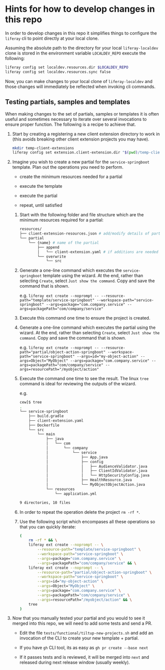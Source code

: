 # Hints for how to develop changes in this repo

In order to develop changes in this repo it simplifies things to configure the
`liferay` cli to point directly at your local clone.

Assuming the absolute path to the directory for your local `liferay-localdev`
clone is stored in the environment variable `LOCALDEV_REPO` execute the
following:

```bash
liferay config set localdev.resources.dir $LOCALDEV_REPO
liferay config set localdev.resources.sync false
```

Now, you can make changes to your local clone of `liferay-localdev` and those
changes will immediately be reflected when invoking cli commands.

## Testing partials, samples and templates

When making changes to the set of partials, samples or templates it is often
useful and sometimes necessary to iterate over several invocations to ensure
proper function. The following is a recipe to achieve that.

1. Start by creating a registering a new client extension directory to work in
(this avoids breaking other client extension projects you may have).

    ```bash
    mkdir temp-client-extensions
    liferay config set extension.client-extension.dir "$(pwd)/temp-client-extensions"
    ```

1. Imagine you wish to create a new partial for the `service-springboot`
template. Plan out the operations you need to perform.

    * create the minimum resources needed for a partial

    * execute the template

    * execute the partial

    * repeat, until satisfied

    1. Start with the following folder and file structure which are the minimum
    resources required for a partial:

        ```bash
        resources/
        ├── client-extension-resources.json # add/modify details of partial
        └── partial
            └── {name} # name of the partial
                ├── append
                │   └── client-extension.yaml # if additions are needed
                └── overwrite
                    └── src
        ```

    1. Generate a one-line command which executes the `service-springboot`
    template using the wizard. At the end, rather than selecting `Create`,
    select `Just show the command`. Copy and save the command that is shown.

        e.g. `liferay ext create --noprompt -- --resource-path="template/service-springboot" --workspace-path="service-springboot" --args=package="com.company.service" --args=packagePath="com/company/service"`

    1. Execute this command one time to ensure the project is created.

    1. Generate a one-line command which executes the partial using the wizard.
    At the end, rather than selecting `Create`, select `Just show the command`. Copy and save the command that is shown.

        e.g. `liferay ext create --noprompt -- --resource-path="partial/object-action-springboot" --workspace-path="service-springboot" --args=id="my-object-action" --args=Object="MyObject" --args=package="com.company.service" --args=packagePath="com/company/service" --args=resourcePath="/myobject/action"`

    1. Execute the command one time to see the result. The linux `tree` command is ideal for reviewing the outputs of the wizard.

        e.g.

        ```bash
        cew]$ tree
        .
        └── service-springboot
            ├── build.gradle
            ├── client-extension.yaml
            ├── Dockerfile
            └── src
                └── main
                    ├── java
                    │   └── com
                    │       └── company
                    │           └── service
                    │               ├── App.java
                    │               ├── config
                    │               │   ├── AudienceValidator.java
                    │               │   ├── ClientIdValidator.java
                    │               │   └── HttpSecurityConfig.java
                    │               ├── HealthResource.java
                    │               └── MyObjectObjectAction.java
                    └── resources
                        └── application.yml

        9 directories, 10 files
        ```

    1. In order to repeat the operation delete the project `rm -rf *`.

    1. Use the following script which encompases all these operations so that you can quickly iterate:

        ```bash
        (
            rm -rf * && \
            liferay ext create --noprompt -- \
                --resource-path="template/service-springboot" \
                --workspace-path="service-springboot" \
                --args=package="com.company.service" \
                --args=packagePath="com/company/service" && \
            liferay ext create --noprompt -- \
                --resource-path="partial/object-action-springboot" \
                --workspace-path="service-springboot" \
                --args=id="my-object-action" \
                --args=Object="MyObject" \
                --args=package="com.company.service" \
                --args=packagePath="com/company/service" \
                --args=resourcePath="/myobject/action" && \
            tree
        )
        ```

1. Now that you manually tested your partial and you would to see it merged into this repo, we will need to add some tests and send a PR.

    * Edit the file `tests/functional/tiltup-new-projects.sh` and add an invocation of the CLI to create your new template + partial.

    * If you have `gh` CLI tool, its as easy as `gh pr create --base next`

    * If it passes tests and is reviewed, it will be merged into `next` and released during next release window (usually weekly).